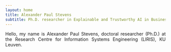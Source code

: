 ```yaml
---
layout: home
title: Alexander Paul Stevens
subtitle: Ph.D. researcher in Explainable and Trustworthy AI in Business Process Outcome Prediction
---
```


<p align="justify">
Hello, my name is Alexander Paul Stevens, doctoral researcher (Ph.D.) at the Research Centre for Information Systems Engineering (LIRIS), KU Leuven.
